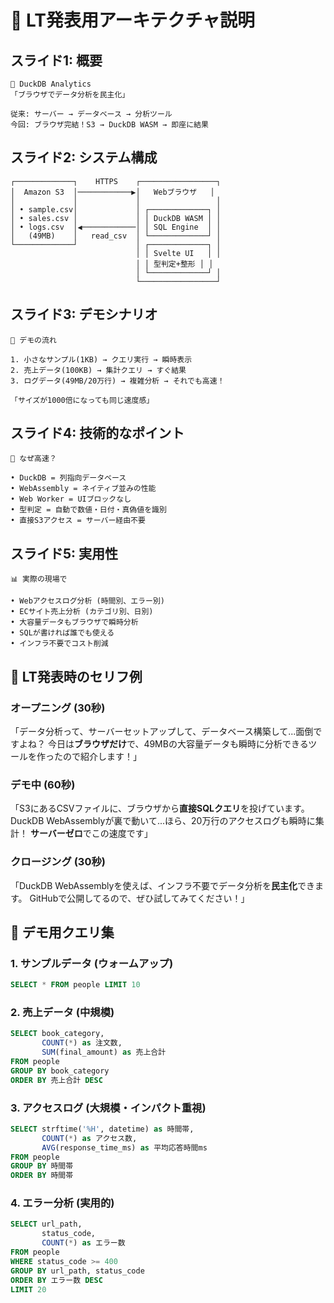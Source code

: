 # 🎤 LT発表用アーキテクチャ説明

## スライド1: 概要
```
🦆 DuckDB Analytics
「ブラウザでデータ分析を民主化」

従来: サーバー → データベース → 分析ツール
今回: ブラウザ完結！S3 → DuckDB WASM → 即座に結果
```

## スライド2: システム構成
```
┌─────────────┐    HTTPS    ┌─────────────────┐
│  Amazon S3  │────────────▶│   Webブラウザ   │
│             │             │                 │
│ • sample.csv│             │ ┌─────────────┐ │
│ • sales.csv │             │ │ DuckDB WASM │ │
│ • logs.csv  │◀────────────│ │ SQL Engine  │ │
│   (49MB)    │   read_csv  │ └─────────────┘ │
└─────────────┘             │ ┌─────────────┐ │
                            │ │ Svelte UI   │ │
                            │ │ 型判定+整形 │ │
                            │ └─────────────┘ │
                            └─────────────────┘
```

## スライド3: デモシナリオ
```
🎯 デモの流れ

1. 小さなサンプル(1KB) → クエリ実行 → 瞬時表示
2. 売上データ(100KB) → 集計クエリ → すぐ結果
3. ログデータ(49MB/20万行) → 複雑分析 → それでも高速！

「サイズが1000倍になっても同じ速度感」
```

## スライド4: 技術的なポイント
```
🚀 なぜ高速？

• DuckDB = 列指向データベース
• WebAssembly = ネイティブ並みの性能  
• Web Worker = UIブロックなし
• 型判定 = 自動で数値・日付・真偽値を識別
• 直接S3アクセス = サーバー経由不要
```

## スライド5: 実用性
```
📊 実際の現場で

• Webアクセスログ分析 (時間別、エラー別)
• ECサイト売上分析 (カテゴリ別、日別)  
• 大容量データもブラウザで瞬時分析
• SQLが書ければ誰でも使える
• インフラ不要でコスト削減
```

## 🎯 LT発表時のセリフ例

### オープニング (30秒)
「データ分析って、サーバーセットアップして、データベース構築して...面倒ですよね？
今日は**ブラウザだけ**で、49MBの大容量データも瞬時に分析できるツールを作ったので紹介します！」

### デモ中 (60秒)  
「S3にあるCSVファイルに、ブラウザから**直接SQLクエリ**を投げています。
DuckDB WebAssemblyが裏で動いて...ほら、20万行のアクセスログも瞬時に集計！
**サーバーゼロ**でこの速度です」

### クロージング (30秒)
「DuckDB WebAssemblyを使えば、インフラ不要でデータ分析を**民主化**できます。
GitHubで公開してるので、ぜひ試してみてください！」

## 📱 デモ用クエリ集

### 1. サンプルデータ (ウォームアップ)
```sql
SELECT * FROM people LIMIT 10
```

### 2. 売上データ (中規模)
```sql
SELECT book_category, 
       COUNT(*) as 注文数, 
       SUM(final_amount) as 売上合計 
FROM people 
GROUP BY book_category 
ORDER BY 売上合計 DESC
```

### 3. アクセスログ (大規模・インパクト重視)
```sql
SELECT strftime('%H', datetime) as 時間帯, 
       COUNT(*) as アクセス数,
       AVG(response_time_ms) as 平均応答時間ms
FROM people 
GROUP BY 時間帯 
ORDER BY 時間帯
```

### 4. エラー分析 (実用的)
```sql
SELECT url_path, 
       status_code, 
       COUNT(*) as エラー数 
FROM people 
WHERE status_code >= 400 
GROUP BY url_path, status_code 
ORDER BY エラー数 DESC 
LIMIT 20
```
